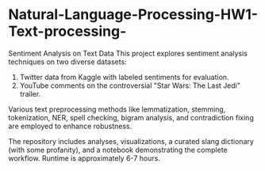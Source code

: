 # Natural-Language-Processing-HW1-Text-processing-

Sentiment Analysis on Text Data
This project explores sentiment analysis techniques on two diverse datasets: 
1) Twitter data from Kaggle with labeled sentiments for evaluation.
2) YouTube comments on the controversial "Star Wars: The Last Jedi" trailer.

Various text preprocessing methods like lemmatization, stemming, tokenization, NER, spell checking, bigram analysis, and contradiction fixing are employed to enhance robustness. 

The repository includes analyses, visualizations, a curated slang dictionary (with some profanity), and a notebook demonstrating the complete workflow. Runtime is approximately 6-7 hours.